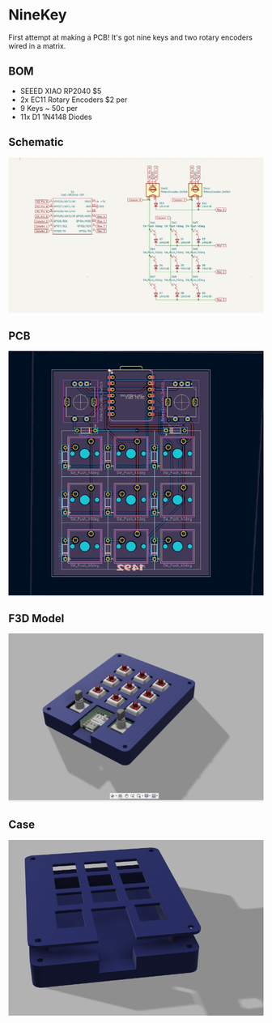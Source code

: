 # NineKey

First attempt at making a PCB! It's got nine keys and two rotary encoders wired in a matrix.

## BOM

- SEEED XIAO RP2040 $5
- 2x EC11 Rotary Encoders $2 per
- 9 Keys ~ 50c per
- 11x D1 1N4148 Diodes

## Schematic
![PCB Schematic](Assets/schematic.png)

## PCB
![PCB Design](Assets/PCB.png)

## F3D Model

![Fusion 3D Model](Assets/F3D.png)

## Case

![Case](Assets/case.png)